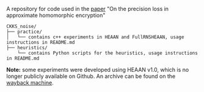 A repository for code used in the [paper](https://eprint.iacr.org/2022/162) "On the precision loss in approximate homomorphic encryption"

```
CKKS_noise/
├── practice/
│   └── contains c++ experiments in HEAAN and FullRNSHEAAN, usage instructions in README.md
├── heuristics/
    └── contains Python scripts for the heuristics, usage instructions in README.md
```

<b>Note:</b> some experiments were developed using HEAAN v1.0, which is no longer publicly available on Github. An archive can be found on the [wayback machine](http://web.archive.org/web/20241231203440/https://github.com/snucrypto/HEAAN).
